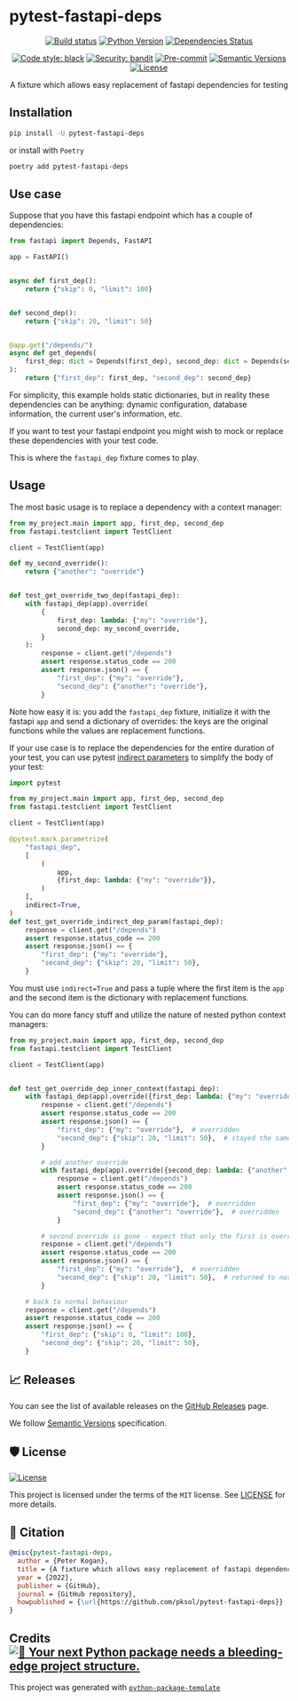 # pytest-fastapi-deps

<div align="center">

[![Build status](https://github.com/pksol/pytest-fastapi-deps/workflows/build/badge.svg?branch=master&event=push)](https://github.com/pksol/pytest-fastapi-deps/actions?query=workflow%3Abuild)
[![Python Version](https://img.shields.io/pypi/pyversions/pytest-fastapi-deps.svg)](https://pypi.org/project/pytest-fastapi-deps/)
[![Dependencies Status](https://img.shields.io/badge/dependencies-up%20to%20date-brightgreen.svg)](https://github.com/pksol/pytest-fastapi-deps/pulls?utf8=%E2%9C%93&q=is%3Apr%20author%3Aapp%2Fdependabot)

[![Code style: black](https://img.shields.io/badge/code%20style-black-000000.svg)](https://github.com/psf/black)
[![Security: bandit](https://img.shields.io/badge/security-bandit-green.svg)](https://github.com/PyCQA/bandit)
[![Pre-commit](https://img.shields.io/badge/pre--commit-enabled-brightgreen?logo=pre-commit&logoColor=white)](https://github.com/pksol/pytest-fastapi-deps/blob/master/.pre-commit-config.yaml)
[![Semantic Versions](https://img.shields.io/badge/%20%20%F0%9F%93%A6%F0%9F%9A%80-semantic--versions-e10079.svg)](https://github.com/pksol/pytest-fastapi-deps/releases)
[![License](https://img.shields.io/github/license/pksol/pytest-fastapi-deps)](https://github.com/pksol/pytest-fastapi-deps/blob/master/LICENSE)

A fixture which allows easy replacement of fastapi dependencies for testing

</div>

## Installation

```bash
pip install -U pytest-fastapi-deps
```

or install with `Poetry`

```bash
poetry add pytest-fastapi-deps
```

## Use case
Suppose that you have this fastapi endpoint which has a couple of dependencies:
```python
from fastapi import Depends, FastAPI

app = FastAPI()


async def first_dep():
    return {"skip": 0, "limit": 100}


def second_dep():
    return {"skip": 20, "limit": 50}


@app.get("/depends/")
async def get_depends(
    first_dep: dict = Depends(first_dep), second_dep: dict = Depends(second_dep)
):
    return {"first_dep": first_dep, "second_dep": second_dep}
```

For simplicity, this example holds static dictionaries, but in reality these 
dependencies can be anything: dynamic configuration, database information, the 
current user's information, etc.

If you want to test your fastapi endpoint you might wish to mock or replace these 
dependencies with your test code.

This is where the `fastapi_dep` fixture comes to play.

## Usage
The most basic usage is to replace a dependency with a context manager:

```python
from my_project.main import app, first_dep, second_dep
from fastapi.testclient import TestClient

client = TestClient(app)

def my_second_override():
    return {"another": "override"}


def test_get_override_two_dep(fastapi_dep):
    with fastapi_dep(app).override(
        {
            first_dep: lambda: {"my": "override"},
            second_dep: my_second_override,
        }
    ):
        response = client.get("/depends")
        assert response.status_code == 200
        assert response.json() == {
            "first_dep": {"my": "override"},
            "second_dep": {"another": "override"},
        }
```

Note how easy it is: you add the `fastapi_dep` fixture, initialize it with the fastapi
`app` and send a dictionary of overrides: the keys are the original functions while the 
values are replacement functions.

If your use case is to replace the dependencies for the entire duration of your test,
you can use pytest [indirect parameters](https://docs.pytest.org/en/latest/example/parametrize.html#indirect-parametrization) to simplify the body of your test:

```python
import pytest

from my_project.main import app, first_dep, second_dep
from fastapi.testclient import TestClient

client = TestClient(app)

@pytest.mark.parametrize(
    "fastapi_dep",
    [
        (
            app,
            {first_dep: lambda: {"my": "override"}},
        )
    ],
    indirect=True,
)
def test_get_override_indirect_dep_param(fastapi_dep):
    response = client.get("/depends")
    assert response.status_code == 200
    assert response.json() == {
        "first_dep": {"my": "override"},
        "second_dep": {"skip": 20, "limit": 50},
    }
```
You must use `indirect=True` and pass a tuple where the first item is the `app` and the
second item is the dictionary with replacement functions.

You can do more fancy stuff and utilize the nature of nested python context managers:

```python
from my_project.main import app, first_dep, second_dep
from fastapi.testclient import TestClient

client = TestClient(app)


def test_get_override_dep_inner_context(fastapi_dep):
    with fastapi_dep(app).override({first_dep: lambda: {"my": "override"}}):
        response = client.get("/depends")
        assert response.status_code == 200
        assert response.json() == {
            "first_dep": {"my": "override"},  # overridden 
            "second_dep": {"skip": 20, "limit": 50},  # stayed the same
        }

        # add another override
        with fastapi_dep(app).override({second_dep: lambda: {"another": "override"}}):
            response = client.get("/depends")
            assert response.status_code == 200
            assert response.json() == {
                "first_dep": {"my": "override"},  # overridden 
                "second_dep": {"another": "override"},  # overridden 
            }

        # second override is gone - expect that only the first is overridden
        response = client.get("/depends")
        assert response.status_code == 200
        assert response.json() == {
            "first_dep": {"my": "override"},  # overridden 
            "second_dep": {"skip": 20, "limit": 50},  # returned to normal behaviour 
        }

    # back to normal behaviour
    response = client.get("/depends")
    assert response.status_code == 200
    assert response.json() == {
        "first_dep": {"skip": 0, "limit": 100},
        "second_dep": {"skip": 20, "limit": 50},
    }
```

## 📈 Releases

You can see the list of available releases on the [GitHub Releases](https://github.com/pksol/pytest-fastapi-deps/releases) page.

We follow [Semantic Versions](https://semver.org/) specification.

## 🛡 License

[![License](https://img.shields.io/github/license/pksol/pytest-fastapi-deps)](https://github.com/pksol/pytest-fastapi-deps/blob/master/LICENSE)

This project is licensed under the terms of the `MIT` license. See [LICENSE](https://github.com/pksol/pytest-fastapi-deps/blob/master/LICENSE) for more details.

## 📃 Citation

```bibtex
@misc{pytest-fastapi-deps,
  author = {Peter Kogan},
  title = {A fixture which allows easy replacement of fastapi dependencies for testing},
  year = {2022},
  publisher = {GitHub},
  journal = {GitHub repository},
  howpublished = {\url{https://github.com/pksol/pytest-fastapi-deps}}
}
```

## Credits [![🚀 Your next Python package needs a bleeding-edge project structure.](https://img.shields.io/badge/python--package--template-%F0%9F%9A%80-brightgreen)](https://github.com/TezRomacH/python-package-template)

This project was generated with [`python-package-template`](https://github.com/TezRomacH/python-package-template)

